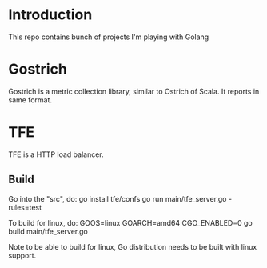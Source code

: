 Introduction
============
This repo contains bunch of projects I'm playing with Golang

Gostrich
========

Gostrich is a metric collection library, similar to Ostrich of Scala. It reports in same format.

TFE
==============

TFE is a HTTP load balancer.

Build
-----

Go into the "src", do:
  go install tfe/confs
  go run main/tfe_server.go -rules=test

To build for linux, do:
  GOOS=linux GOARCH=amd64 CGO_ENABLED=0 go build main/tfe_server.go

Note to be able to build for linux, Go distribution needs to be built with linux support.
